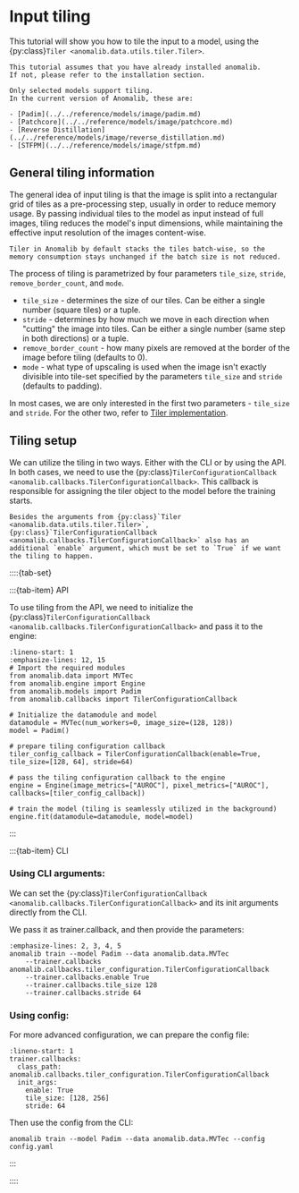 # Input tiling

This tutorial will show you how to tile the input to a model, using the {py:class}`Tiler <anomalib.data.utils.tiler.Tiler>`.

```{warning}
This tutorial assumes that you have already installed anomalib.
If not, please refer to the installation section.
```
```{warning}
Only selected models support tiling. 
In the current version of Anomalib, these are:

- [Padim](../../reference/models/image/padim.md)
- [Patchcore](../../reference/models/image/patchcore.md)
- [Reverse Distillation](../../reference/models/image/reverse_distillation.md)
- [STFPM](../../reference/models/image/stfpm.md)

```

## General tiling information

The general idea of input tiling is that the image is split into a rectangular grid of tiles as a pre-processing step, usually in order to reduce memory usage.
By passing individual tiles to the model as input instead of full images, tiling reduces the model's input dimensions, while maintaining the effective input resolution of the images content-wise.

```{note}
Tiler in Anomalib by default stacks the tiles batch-wise, so the memory consumption stays unchanged if the batch size is not reduced.
```

The process of tiling is parametrized by four parameters `tile_size`, `stride`, `remove_border_count`, and `mode`.
- `tile_size` - determines the size of our tiles. Can be either a single number (square tiles) or a tuple.
- `stride` - determines by how much we move in each direction when "cutting" the image into tiles. Can be either a single number (same step in both directions) or a tuple.
- `remove_border_count` - how many pixels are removed at the border of the image before tiling (defaults to 0).
- `mode` - what type of upscaling is used when the image isn't exactly divisible into tile-set specified by the parameters `tile_size` and `stride` (defaults to padding).

In most cases, we are only interested in the first two parameters - `tile_size` and `stride`. For the other two, refer to [Tiler implementation](../../reference/data/utils/tiling.md).

## Tiling setup

We can utilize the tiling in two ways. Either with the CLI or by using the API.
In both cases, we need to use the {py:class}`TilerConfigurationCallback <anomalib.callbacks.TilerConfigurationCallback>`.
This callback is responsible for assigning the tiler object to the model before the training starts.

```{note}
Besides the arguments from {py:class}`Tiler <anomalib.data.utils.tiler.Tiler>`, {py:class}`TilerConfigurationCallback <anomalib.callbacks.TilerConfigurationCallback>` also has an additional `enable` argument, which must be set to `True` if we want the tiling to happen.
```

::::{tab-set}

:::{tab-item} API

To use tiling from the API, we need to initialize the {py:class}`TilerConfigurationCallback <anomalib.callbacks.TilerConfigurationCallback>` and pass it to the engine:

```{code-block} python
:lineno-start: 1
:emphasize-lines: 12, 15
# Import the required modules
from anomalib.data import MVTec
from anomalib.engine import Engine
from anomalib.models import Padim
from anomalib.callbacks import TilerConfigurationCallback

# Initialize the datamodule and model
datamodule = MVTec(num_workers=0, image_size=(128, 128))
model = Padim()

# prepare tiling configuration callback
tiler_config_callback = TilerConfigurationCallback(enable=True, tile_size=[128, 64], stride=64)

# pass the tiling configuration callback to the engine
engine = Engine(image_metrics=["AUROC"], pixel_metrics=["AUROC"], callbacks=[tiler_config_callback])

# train the model (tiling is seamlessly utilized in the background)
engine.fit(datamodule=datamodule, model=model)
```

:::

:::{tab-item} CLI

### Using CLI arguments:

We can set the {py:class}`TilerConfigurationCallback <anomalib.callbacks.TilerConfigurationCallback>` and its init arguments directly from the CLI.

We pass it as trainer.callback, and then provide the parameters:
```{code-block} bash
:emphasize-lines: 2, 3, 4, 5
anomalib train --model Padim --data anomalib.data.MVTec 
    --trainer.callbacks anomalib.callbacks.tiler_configuration.TilerConfigurationCallback 
    --trainer.callbacks.enable True
    --trainer.callbacks.tile_size 128 
    --trainer.callbacks.stride 64
```

### Using config:

For more advanced configuration, we can prepare the config file:

```{code-block} yaml
:lineno-start: 1
trainer.callbacks:
  class_path: anomalib.callbacks.tiler_configuration.TilerConfigurationCallback
  init_args:
    enable: True
    tile_size: [128, 256]
    stride: 64
```

Then use the config from the CLI:

```{code-block} bash
anomalib train --model Padim --data anomalib.data.MVTec --config config.yaml
```

:::

::::